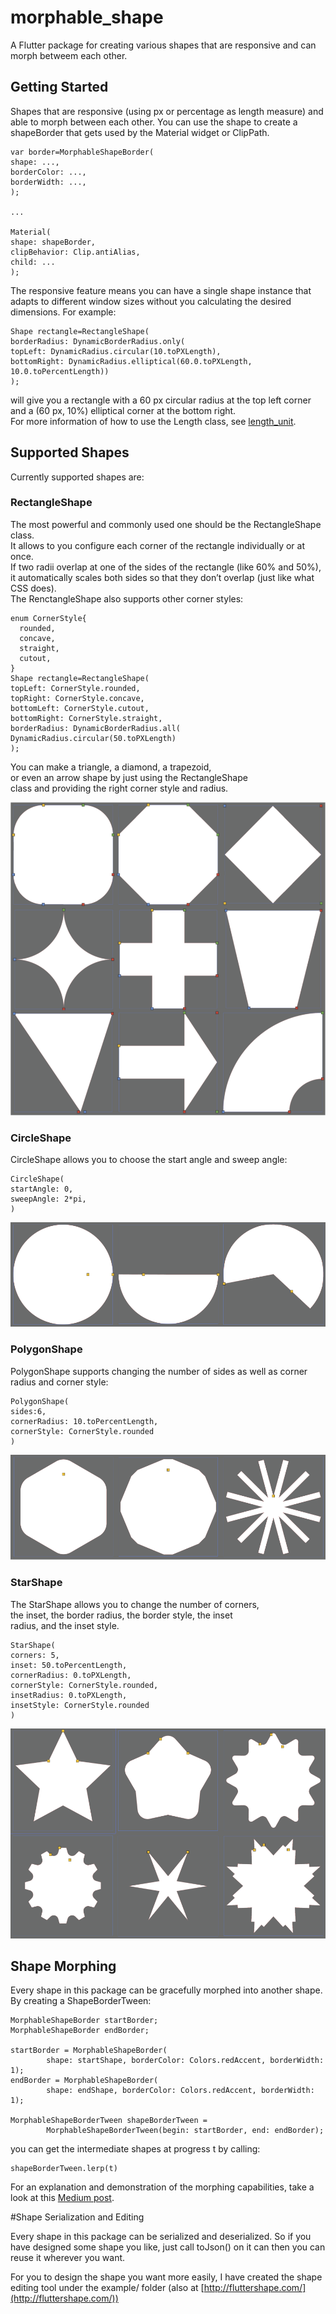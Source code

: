 # morphable_shape

A Flutter package for creating various shapes that are responsive 
and can morph betweem each other.

## Getting Started

Shapes that are responsive (using px or percentage as length measure) and
able to morph between each other. You can use the shape to create a shapeBorder
that gets used by the Material widget or ClipPath.

```
var border=MorphableShapeBorder(
shape: ...,
borderColor: ...,
borderWidth: ...,
);

...

Material(
shape: shapeBorder,
clipBehavior: Clip.antiAlias,
child: ...
);
``` 

The responsive feature means you can have a single shape instance that adapts to different window sizes 
without you calculating the desired dimensions. For example:
```
Shape rectangle=RectangleShape(
borderRadius: DynamicBorderRadius.only(
topLeft: DynamicRadius.circular(10.toPXLength),
bottomRight: DynamicRadius.elliptical(60.0.toPXLength, 10.0.toPercentLength))
);
```
will give you a rectangle with a 60 px circular radius at the top left corner and a (60 px, 10%) elliptical corner at the bottom right.  
For more information of how to use the Length class, see [length_unit](https://pub.dev/packages/length_unit).

## Supported Shapes

Currently supported shapes are:

### RectangleShape
The most powerful and commonly used one should be the RectangleShape class.  
It allows to you configure each corner of the rectangle individually or at once.  
If two radii overlap at one of the sides of the rectangle (like 60% and 50%),  
it automatically scales both sides so that they don’t overlap (just like what CSS does).  
The RenctangleShape also supports other corner styles:
```
enum CornerStyle{
  rounded,
  concave,
  straight,
  cutout,
}
Shape rectangle=RectangleShape(
topLeft: CornerStyle.rounded,
topRight: CornerStyle.concave,
bottomLeft: CornerStyle.cutout,
bottomRight: CornerStyle.straight,
borderRadius: DynamicBorderRadius.all(
DynamicRadius.circular(50.toPXLength)
);
```

You can make a triangle, a diamond, a trapezoid,  
or even an arrow shape by just using the RectangleShape  
class and providing the right corner style and radius.

![rectangle](readme_pics/rectangle.png)

### CircleShape
CircleShape allows you to choose the start angle and sweep angle:
```
CircleShape(
startAngle: 0,
sweepAngle: 2*pi,
)
```
![circle](readme_pics/circle.png)

### PolygonShape
PolygonShape supports changing the number of sides as well as corner radius and corner style:
```
PolygonShape(
sides:6,
cornerRadius: 10.toPercentLength,
cornerStyle: CornerStyle.rounded
)
```
![polygon](readme_pics/polygon.png)
### StarShape
The StarShape allows you to change the number of corners,  
the inset, the border radius, the border style, the inset  
radius, and the inset style.
```
StarShape(
corners: 5,
inset: 50.toPercentLength,
cornerRadius: 0.toPXLength,
cornerStyle: CornerStyle.rounded,
insetRadius: 0.toPXLength,
insetStyle: CornerStyle.rounded
)
```
![star](readme_pics/star.png)

## Shape Morphing

Every shape in this package can be gracefully morphed into another shape. By creating a ShapeBorderTween:
```
MorphableShapeBorder startBorder;
MorphableShapeBorder endBorder;

startBorder = MorphableShapeBorder(
        shape: startShape, borderColor: Colors.redAccent, borderWidth: 1);
endBorder = MorphableShapeBorder(
        shape: endShape, borderColor: Colors.redAccent, borderWidth: 1);

MorphableShapeBorderTween shapeBorderTween =
        MorphableShapeBorderTween(begin: startBorder, end: endBorder);
```

you can get the intermediate shapes at progress t by calling:

```
shapeBorderTween.lerp(t)
```

For an explanation and demonstration of the morphing capabilities, take a look at this
[Medium post](https://kevinvan.medium.com/creating-morphable-shapes-in-flutter-f17bcfecb0ed).

#Shape Serialization and Editing

Every shape in this package can be serialized and deserialized. So if you have designed some shape you like, just call toJson()
on it can then you can reuse it wherever you want. 

For you to design the shape you want more easily, I have created the shape editing tool under the example/ folder 
(also at [http://fluttershape.com/](http://fluttershape.com/))